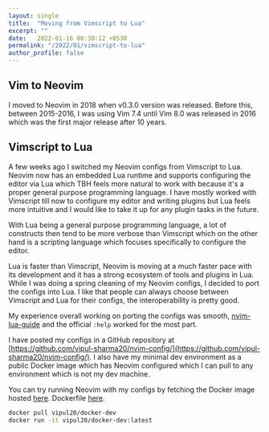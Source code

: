 ```yaml
---
layout: single
title:  "Moving from Vimscript to Lua"
excerpt: ""
date:   2022-01-16 00:30:12 +0530
permalink: "/2022/01/vimscript-to-lua"
author_profile: false
---
```


## Vim to Neovim

I moved to Neovim in 2018 when v0.3.0 version was released. Before this,
between 2015-2016, I was using Vim 7.4 until Vim 8.0 was released in 2016 which
was the first major release after 10 years.

## Vimscript to Lua

A few weeks ago I switched my Neovim configs from Vimscript to Lua. Neovim now
has an embedded Lua runtime and supports configuring the editor via Lua which
TBH feels more natural to work with because it's a proper general purpose
programming language. I have mostly worked with Vimscript till now to configure
my editor and writing plugins but Lua feels more intuitive and I would like to
take it up for any plugin tasks in the future.

With Lua being a general purpose programming language, a lot of constructs then
tend to be more verbose than Vimscript which on the other hand is a scripting
language which focuses specifically to configure the editor.

Lua is faster than Vimscript, Neovim is moving at a much faster pace with its
development and it has a strong ecosystem of tools and plugins in Lua. While I
was doing a spring cleaning of my Neovim configs, I decided to port the configs
into Lua. I like that people can always choose between Vimscript and Lua for
their configs, the interoperability is pretty good.

My experience overall working on porting the configs was smooth,
[nvim-lua-guide][nvim-lua-guide] and the official `:help` worked for the most
part.

I have posted my configs in a GitHub repository at
[https://github.com/vipul-sharma20/nvim-config/](https://github.com/vipul-sharma20/nvim-config/).
I also have my minimal dev environment as a public Docker image which has
Neovim configured which I can pull to any environment which is not my dev
machine.

You can try running Neovim with my configs by fetching the Docker image hosted
[here][docker-dev]. Dockerfile [here][docker-dev-dockerfile].

```bash
docker pull vipul20/docker-dev
docker run -it vipul20/docker-dev:latest
```

[docker-dev]: https://hub.docker.com/r/vipul20/docker-dev
[docker-dev-dockerfile]: https://github.com/vipul-sharma20/docker-dev/blob/master/Dockerfile
[nvim-lua-guide]: https://github.com/nanotee/nvim-lua-guide

